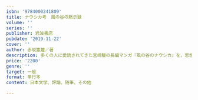 ```yaml
---
isbn: '9784000241809'
title: ナウシカ考　風の谷の黙示録
volume: ''
series: ''
publisher: 岩波書店
pubdate: '2019-11-22'
cover: ''
author: 赤坂憲雄／著
description: 多くの人に愛読されてきた宮崎駿の長編マンガ『風の谷のナウシカ』を，思想の書として徹底的読解．
price: '2200'
genre: ''
target: 一般
format: 単行本
content: 日本文学、評論、随筆、その他

---
```

